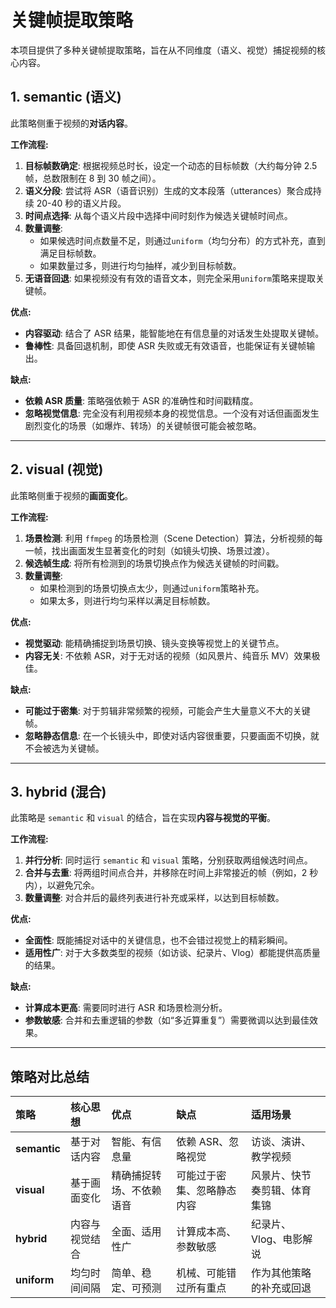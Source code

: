 # 关键帧提取策略

本项目提供了多种关键帧提取策略，旨在从不同维度（语义、视觉）捕捉视频的核心内容。

## 1. semantic (语义)

此策略侧重于视频的**对话内容**。

**工作流程:**

1.  **目标帧数确定**: 根据视频总时长，设定一个动态的目标帧数（大约每分钟 2.5 帧，总数限制在 8 到 30 帧之间）。
2.  **语义分段**: 尝试将 ASR（语音识别）生成的文本段落（utterances）聚合成持续 20-40 秒的语义片段。
3.  **时间点选择**: 从每个语义片段中选择中间时刻作为候选关键帧时间点。
4.  **数量调整**:
    -   如果候选时间点数量不足，则通过`uniform`（均匀分布）的方式补充，直到满足目标帧数。
    -   如果数量过多，则进行均匀抽样，减少到目标帧数。
5.  **无语音回退**: 如果视频没有有效的语音文本，则完全采用`uniform`策略来提取关键帧。

**优点:**

-   **内容驱动**: 结合了 ASR 结果，能智能地在有信息量的对话发生处提取关键帧。
-   **鲁棒性**: 具备回退机制，即使 ASR 失败或无有效语音，也能保证有关键帧输出。

**缺点:**

-   **依赖 ASR 质量**: 策略强依赖于 ASR 的准确性和时间戳精度。
-   **忽略视觉信息**: 完全没有利用视频本身的视觉信息。一个没有对话但画面发生剧烈变化的场景（如爆炸、转场）的关键帧很可能会被忽略。

---

## 2. visual (视觉)

此策略侧重于视频的**画面变化**。

**工作流程:**

1.  **场景检测**: 利用 `ffmpeg` 的场景检测（Scene Detection）算法，分析视频的每一帧，找出画面发生显著变化的时刻（如镜头切换、场景过渡）。
2.  **候选帧生成**: 将所有检测到的场景切换点作为候选关键帧的时间戳。
3.  **数量调整**:
    -   如果检测到的场景切换点太少，则通过`uniform`策略补充。
    -   如果太多，则进行均匀采样以满足目标帧数。

**优点:**

-   **视觉驱动**: 能精确捕捉到场景切换、镜头变换等视觉上的关键节点。
-   **内容无关**: 不依赖 ASR，对于无对话的视频（如风景片、纯音乐 MV）效果极佳。

**缺点:**

-   **可能过于密集**: 对于剪辑非常频繁的视频，可能会产生大量意义不大的关键帧。
-   **忽略静态信息**: 在一个长镜头中，即使对话内容很重要，只要画面不切换，就不会被选为关键帧。

---

## 3. hybrid (混合)

此策略是 `semantic` 和 `visual` 的结合，旨在实现**内容与视觉的平衡**。

**工作流程:**

1.  **并行分析**: 同时运行 `semantic` 和 `visual` 策略，分别获取两组候选时间点。
2.  **合并与去重**: 将两组时间点合并，并移除在时间上非常接近的帧（例如，2 秒内），以避免冗余。
3.  **数量调整**: 对合并后的最终列表进行补充或采样，以达到目标帧数。

**优点:**

-   **全面性**: 既能捕捉对话中的关键信息，也不会错过视觉上的精彩瞬间。
-   **适用性广**: 对于大多数类型的视频（如访谈、纪录片、Vlog）都能提供高质量的结果。

**缺点:**

-   **计算成本更高**: 需要同时进行 ASR 和场景检测分析。
-   **参数敏感**: 合并和去重逻辑的参数（如“多近算重复”）需要微调以达到最佳效果。

---

## 策略对比总结

| 策略 | 核心思想 | 优点 | 缺点 | 适用场景 |
| :--- | :--- | :--- | :--- | :--- |
| **semantic** | 基于对话内容 | 智能、有信息量 | 依赖 ASR、忽略视觉 | 访谈、演讲、教学视频 |
| **visual** | 基于画面变化 | 精确捕捉转场、不依赖语音 | 可能过于密集、忽略静态内容 | 风景片、快节奏剪辑、体育集锦 |
| **hybrid** | 内容与视觉结合 | 全面、适用性广 | 计算成本高、参数敏感 | 纪录片、Vlog、电影解说 |
| **uniform** | 均匀时间间隔 | 简单、稳定、可预测 | 机械、可能错过所有重点 | 作为其他策略的补充或回退 |